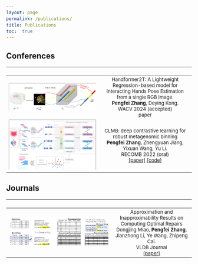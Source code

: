 ```yaml
---
layout: page
permalink: /publications/
title: Publications
toc:  true
---
```


<style scoped>
table {
  font-size: 13px;
}
</style>
<!-- | ![Paper Image](link-to-image) | **Paper Title**<br>Authors: Your Name, Co-Author<br>Published in: Journal/Conference Name, Year<br>[Link to Paper](paper-link) <br>Abstract: Brief description of the paper. |
|---|---| -->

## Conferences
<!-- [Author's Blog](https://zpf0117b.github.io/PengfeiZhang.github.io/2022/01/20/contrastive-learning-for-robust-metagenome-binning/) -->

| &nbsp;        | &nbsp;         |
| ---------- |:---------------:|
| ![C2](pubimages/C2.jpg)      | Handformer2T: A Lightweight Regression-based model for Interacting Hands Pose Estimation from a single RGB Image.<br> **Pengfei Zhang**, Deying Kong.  <br> WACV 2024 (accepted)<br> paper |
| ![C1](pubimages/C1.jpg)      | CLMB: deep contrastive learning for robust metagenomic binning<br>**Pengfei Zhang**, Zhengyuan Jiang, Yixuan Wang, Yu Li.<br>RECOMB 2022 (oral)<br>[\[paper\]](https://doi.org/10.1101/2021.11.15.468566) [\[code\]](https://github.com/zpf0117b/CLMB/)      |

## Journals

| &nbsp;        | &nbsp;        |
| ---------- |:---------------:|
| ![J1](pubimages/J1.jpg) | Approximation and Inapproximability Results on Computing Optimal Repairs<br>Dongjing Miao, **Pengfei Zhang**, Jianzhong Li, Ye Wang, Zhipeng Cai.<br>VLDB Journal<br>[\[paper\]](https://link.springer.com/article/10.1007/s00778-022-00738-0) |


